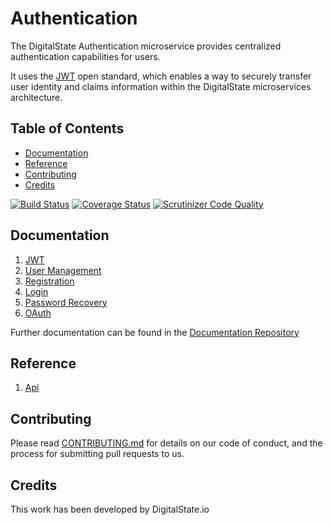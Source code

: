 # Authentication

The DigitalState Authentication microservice provides centralized authentication capabilities for users.

It uses the [JWT](https://jwt.io/introduction/) open standard, which enables a way to securely transfer user identity and claims information within the DigitalState microservices architecture.

## Table of Contents

- [Documentation](#documentation)
- [Reference](#reference)
- [Contributing](#contributing)
- [Credits](#credits)

[![Build Status](https://travis-ci.org/DigitalState/Authentication.svg?branch=develop)](https://travis-ci.org/DigitalState/Authentication)
[![Coverage Status](https://coveralls.io/repos/github/DigitalState/Authentication/badge.svg?branch=develop)](https://coveralls.io/github/DigitalState/Authentication?branch=develop)
[![Scrutinizer Code Quality](https://scrutinizer-ci.com/g/DigitalState/Authentication/badges/quality-score.png?b=develop)](https://scrutinizer-ci.com/g/DigitalState/Authentication/?branch=develop)

## Documentation

1. [JWT](documentation/jwt.md)
2. [User Management](documentation/user_management.md)
3. [Registration](documentation/registration.md)
4. [Login](documentation/login.md)
6. [Password Recovery](documentation/password_recovery.md)
7. [OAuth](documentation/oauth.md)

Further documentation can be found in the [Documentation Repository](https://github.com/DigitalState/Documentation)

## Reference

1. [Api](reference/api.md)

## Contributing

Please read [CONTRIBUTING.md](CONTRIBUTING.md) for details on our code of conduct, and the process for submitting pull requests to us.

## Credits

This work has been developed by DigitalState.io
